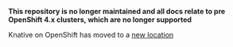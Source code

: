 **This repository is no longer maintained and all docs relate to pre OpenShift 4.x clusters, which are no longer supported**

Knative on OpenShift has moved to a [new location](https://github.com/openshift-knative/docs)

